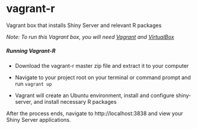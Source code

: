 # vagrant-r
Vagrant box that installs Shiny Server and relevant R packages

*Note: To run this Vagrant box, you will need [Vagrant](https://www.vagrantup.com/downloads.html) and [VirtualBox](https://www.virtualbox.org/wiki/Downloads)*

##### Running Vagrant-R

- Download the vagrant-r master zip file and extract it to your computer

- Navigate to your project root on your terminal or command prompt and run `vagrant up`

- Vagrant will create an Ubuntu environment, install and configure shiny-server, and install necessary R packages

After the process ends, navigate to http://localhost:3838 and view your Shiny Server applications.
